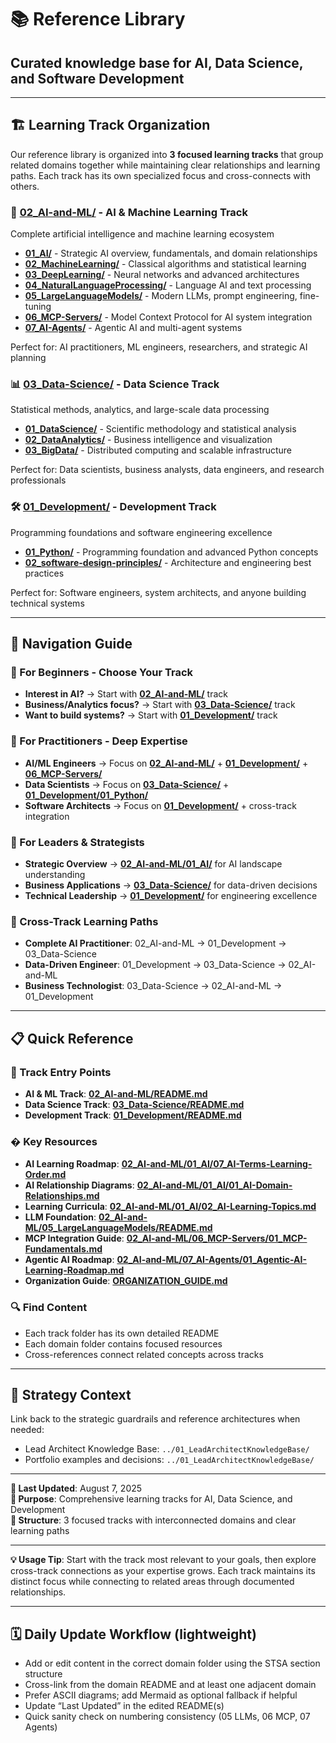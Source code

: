 # 📚 Reference Library

## Curated knowledge base for AI, Data Science, and Software Development

---

## 🏗️ Learning Track Organization

Our reference library is organized into **3 focused learning tracks** that group related domains together while maintaining clear relationships and learning paths. Each track has its own specialized focus and cross-connects with others.

### **🤖 [02_AI-and-ML/](02_AI-and-ML/)** - AI & Machine Learning Track

Complete artificial intelligence and machine learning ecosystem

- **[01_AI/](02_AI-and-ML/01_AI/)** - Strategic AI overview, fundamentals, and domain relationships
- **[02_MachineLearning/](02_AI-and-ML/02_MachineLearning/)** - Classical algorithms and statistical learning
- **[03_DeepLearning/](02_AI-and-ML/03_DeepLearning/)** - Neural networks and advanced architectures
- **[04_NaturalLanguageProcessing/](02_AI-and-ML/04_NaturalLanguageProcessing/)** - Language AI and text processing
- **[05_LargeLanguageModels/](02_AI-and-ML/05_LargeLanguageModels/)** - Modern LLMs, prompt engineering, fine-tuning
- **[06_MCP-Servers/](02_AI-and-ML/06_MCP-Servers/)** - Model Context Protocol for AI system integration
- **[07_AI-Agents/](02_AI-and-ML/07_AI-Agents/)** - Agentic AI and multi-agent systems

Perfect for: AI practitioners, ML engineers, researchers, and strategic AI planning

### **📊 [03_Data-Science/](03_Data-Science/)** - Data Science Track

Statistical methods, analytics, and large-scale data processing

- **[01_DataScience/](03_Data-Science/01_DataScience/)** - Scientific methodology and statistical analysis
- **[02_DataAnalytics/](03_Data-Science/02_DataAnalytics/)** - Business intelligence and visualization
- **[03_BigData/](03_Data-Science/03_BigData/)** - Distributed computing and scalable infrastructure

Perfect for: Data scientists, business analysts, data engineers, and research professionals

### **🛠️ [01_Development/](01_Development/)** - Development Track

Programming foundations and software engineering excellence

- **[01_Python/](01_Development/01_Python/)** - Programming foundation and advanced Python concepts
- **[02_software-design-principles/](01_Development/02_software-design-principles/)** - Architecture and engineering best practices

Perfect for: Software engineers, system architects, and anyone building technical systems

---

## 🔗 Navigation Guide

### **🔰 For Beginners - Choose Your Track**

- **Interest in AI?** → Start with **[02_AI-and-ML/](02_AI-and-ML/)** track
- **Business/Analytics focus?** → Start with **[03_Data-Science/](03_Data-Science/)** track
- **Want to build systems?** → Start with **[01_Development/](01_Development/)** track

### **🎯 For Practitioners - Deep Expertise**

- **AI/ML Engineers** → Focus on **[02_AI-and-ML/](02_AI-and-ML/)** + **[01_Development/](01_Development/)** + **[06_MCP-Servers/](02_AI-and-ML/06_MCP-Servers/)**
- **Data Scientists** → Focus on **[03_Data-Science/](03_Data-Science/)** + **[01_Development/01_Python/](01_Development/01_Python/)**
- **Software Architects** → Focus on **[01_Development/](01_Development/)** + cross-track integration

### **🧠 For Leaders & Strategists**

- **Strategic Overview** → **[02_AI-and-ML/01_AI/](02_AI-and-ML/01_AI/)** for AI landscape understanding
- **Business Applications** → **[03_Data-Science/](03_Data-Science/)** for data-driven decisions
- **Technical Leadership** → **[01_Development/](01_Development/)** for engineering excellence

### **🚀 Cross-Track Learning Paths**

- **Complete AI Practitioner**: 02_AI-and-ML → 01_Development → 03_Data-Science
- **Data-Driven Engineer**: 01_Development → 03_Data-Science → 02_AI-and-ML
- **Business Technologist**: 03_Data-Science → 02_AI-and-ML → 01_Development

---

## 📋 Quick Reference

### **🎯 Track Entry Points**

- **AI & ML Track**: **[02_AI-and-ML/README.md](02_AI-and-ML/README.md)**
- **Data Science Track**: **[03_Data-Science/README.md](03_Data-Science/README.md)**
- **Development Track**: **[01_Development/README.md](01_Development/README.md)**

### **� Key Resources**

- **AI Learning Roadmap**: **[02_AI-and-ML/01_AI/07_AI-Terms-Learning-Order.md](02_AI-and-ML/01_AI/07_AI-Terms-Learning-Order.md)**
- **AI Relationship Diagrams**: **[02_AI-and-ML/01_AI/01_AI-Domain-Relationships.md](02_AI-and-ML/01_AI/01_AI-Domain-Relationships.md)**
- **Learning Curricula**: **[02_AI-and-ML/01_AI/02_AI-Learning-Topics.md](02_AI-and-ML/01_AI/02_AI-Learning-Topics.md)**
- **LLM Foundation**: **[02_AI-and-ML/05_LargeLanguageModels/README.md](02_AI-and-ML/05_LargeLanguageModels/README.md)**
- **MCP Integration Guide**: **[02_AI-and-ML/06_MCP-Servers/01_MCP-Fundamentals.md](02_AI-and-ML/06_MCP-Servers/01_MCP-Fundamentals.md)**
- **Agentic AI Roadmap**: **[02_AI-and-ML/07_AI-Agents/01_Agentic-AI-Learning-Roadmap.md](02_AI-and-ML/07_AI-Agents/01_Agentic-AI-Learning-Roadmap.md)**
- **Organization Guide**: **[ORGANIZATION_GUIDE.md](ORGANIZATION_GUIDE.md)**

### **🔍 Find Content**

- Each track folder has its own detailed README
- Each domain folder contains focused resources
- Cross-references connect related concepts across tracks

---

## 🧠 Strategy Context

Link back to the strategic guardrails and reference architectures when needed:

- Lead Architect Knowledge Base: `../01_LeadArchitectKnowledgeBase/`
- Portfolio examples and decisions: `../01_LeadArchitectKnowledgeBase/`

---

**📅 Last Updated**: August 7, 2025  
**🎯 Purpose**: Comprehensive learning tracks for AI, Data Science, and Development  
**📍 Structure**: 3 focused tracks with interconnected domains and clear learning paths

---

**💡 Usage Tip**: Start with the track most relevant to your goals, then explore cross-track connections as your expertise grows. Each track maintains its distinct focus while connecting to related areas through documented relationships.

---

## 🗓️ Daily Update Workflow (lightweight)

- Add or edit content in the correct domain folder using the STSA section structure
- Cross-link from the domain README and at least one adjacent domain
- Prefer ASCII diagrams; add Mermaid as optional fallback if helpful
- Update “Last Updated” in the edited README(s)
- Quick sanity check on numbering consistency (05 LLMs, 06 MCP, 07 Agents)
